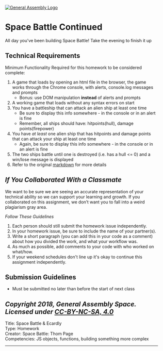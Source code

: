 [![General Assembly Logo](/ga_cog.png)](https://generalassemb.ly)

# Space Battle Continued

All day you've been building Space Battle! Take the evening to finish it up


## Technical Requirements
Minimum Functionality Required for this homework to be considered complete:
1. A game that loads by opening an html file in the browser, the game works through the Chrome console, with alerts, console.log messages and prompts
    - Bonus: use DOM manipulation **instead** of alerts and prompts
1. A working game that loads without any syntax errors on start
1. You have a battleship that can attack an alien ship at least one time
    - Be sure to display this info somewhere - in the console or in an alert is fine
    - Remember, all ships should have: hitpoints(hull), damage points(firepower)
1. You have _at least_ one alien ship that has hitpoints and damage points that can attack your ship at least one time  
    - Again, be sure to display this info somewhere - in the console or in an alert is fine
1. The two ships battle until one is destroyed (i.e. has a hull <= 0) and a win/lose message is displayed
1. Refer to the original [markdown](../instructor_notes/space_battle.md) for more details

## *If You Collaborated With a Classmate*
We want to be sure we are seeing an accurate representation of your technical ability so we can support your learning and growth. If you collaborated on this assignment, we don’t want you to fall into a weird plagiarism gray area.

*Follow These Guidelines*
1. Each person should still submit the homework issue independently.
1. In your homework issue, be sure to include the name of your partner(s).
1. Write a short paragraph (you can add this in your code as a comment) about how you divided the work, and what your workflow was.
1. As much as possible, add comments to your code with who worked on what/how.
1. If your weekend schedules don't line up it's okay to continue this assignment independently.


## Submission Guidelines

- Must be submitted no later than before the start of next class


*Copyright 2018, General Assembly Space. Licensed under [CC-BY-NC-SA, 4.0](https://creativecommons.org/licenses/by-nc-sa/4.0/)*
---
Title: Space Battle & Ecardly <br>
Type: Homework<br>
Creator: Space Battle: Thom Page<br>
Competencies: JS objects, functions, building something more complex<br>

---

